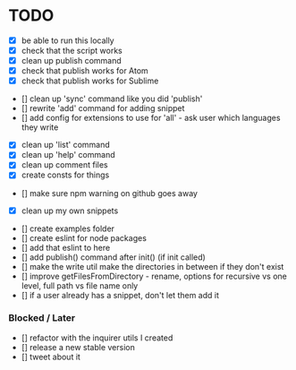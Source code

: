 # TODO

- [x] be able to run this locally
- [x] check that the script works
- [x] clean up publish command
- [x] check that publish works for Atom
- [x] check that publish works for Sublime
- [] clean up 'sync' command like you did 'publish'
- [] rewrite 'add' command for adding snippet
- [] add config for extensions to use for 'all' - ask user which languages they write
- [x] clean up 'list' command
- [x] clean up 'help' command
- [x] clean up comment files
- [x] create consts for things
- [] make sure npm warning on github goes away
- [x] clean up my own snippets
- [] create examples folder
- [] create eslint for node packages
- [] add that eslint to here
- [] add publish() command after init() (if init called)
- [] make the write util make the directories in between if they don't exist
- [] improve getFilesFromDirectory - rename, options for recursive vs one level, full path vs file name only
- [] if a user already has a snippet, don't let them add it

### Blocked / Later

- [] refactor with the inquirer utils I created
- [] release a new stable version
- [] tweet about it

